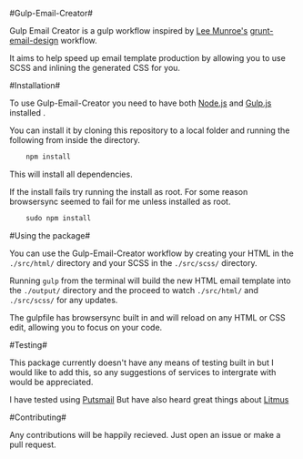 #Gulp-Email-Creator#

Gulp Email Creator is a gulp workflow inspired by [Lee Munroe's](https://github.com/leemunroe) [grunt-email-design](https://github.com/leemunroe/grunt-email-design)  workflow.

It aims to help speed up email template production by allowing you to use SCSS and inlining the generated CSS for you.

#Installation#

To use Gulp-Email-Creator you need to have both [Node.js](http://nodejs.org/) and [Gulp.js](http://gulpjs.com/) installed . 

You can install it by cloning this repository to a local folder and running the following from inside the directory.

```javascript
    npm install
```
This will install all dependencies.

If the install fails try running the install as root. For some reason browsersync seemed to fail for me unless installed as root.

```javascript
    sudo npm install
```

#Using the package#

You can use the Gulp-Email-Creator workflow by creating your HTML in the `./src/html/` directory and your SCSS in the `./src/scss/` directory.

Running `gulp` from the terminal will build the new HTML email template into the `./output/` directory and the proceed to watch `./src/html/` and `./src/scss/` for any updates.

The gulpfile has browsersync built in and will reload on any HTML or CSS edit, allowing you to focus on your code.

#Testing#

This package currently doesn't have any means of testing built in but I would like to add this, so any suggestions of services to intergrate with would be appreciated. 

I have tested using [Putsmail](http://putsmail.com/) But have also heard great things about [Litmus](http://litmus.com/)

#Contributing#

Any contributions will be happily recieved. Just open an issue or make a pull request.